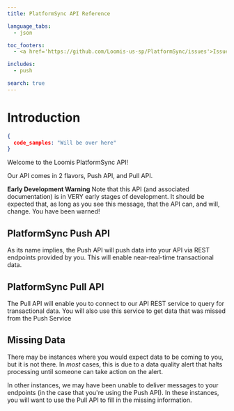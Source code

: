 ```yaml
---
title: PlatformSync API Reference

language_tabs:
  - json

toc_footers:
  - <a href='https://github.com/Loomis-us-sp/PlatformSync/issues'>Issues</a>

includes:
  - push

search: true
---
```


# Introduction

```json
{
  code_samples: "Will be over here"
}
```

Welcome to the Loomis PlatformSync API!

Our API comes in 2 flavors, Push API, and Pull API.

<aside class="notice">
<strong>Early Development Warning</strong> Note that this API (and associated documentation) is in VERY early stages of development.  It should be expected that, as long as you see this message, that the API can, and will, change. You have been warned!
</aside>

## PlatformSync Push API

As its name implies, the Push API will push data into your API via REST endpoints provided by you.  This will enable near-real-time transactional data.

## PlatformSync Pull API

The Pull API will enable you to connect to our API REST service to query for transactional data.  You will also use this service to get data that was missed from the Push Service

## Missing Data

There may be instances where you would expect data to be coming to you, but it is not there.  In _most_ cases, this is due to a data quality alert that halts processing until someone can take action on the alert.  

In other instances, we may have been unable to deliver messages to your endpoints (in the case that you're using the Push API).  In these instances, you will want to use the Pull API to fill in the missing information.
